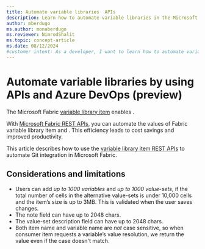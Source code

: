```yaml
---
title: Automate variable libraries  APIs
description: Learn how to automate variable libraries in the Microsoft Fabric Application lifecycle management (ALM) tool, by using APIs.
author: mberdugo
ms.author: monaberdugo
ms.reviewer: NimrodShalit
ms.topic: concept-article
ms.date: 08/12/2024
#customer intent: As a developer, I want to learn how to automate variable libraries in the Microsoft Fabric Application lifecycle management (ALM) tool, by using APIs, so that I can manage my content lifecycle.
---
```


# Automate variable libraries by using APIs and Azure DevOps (preview)

The Microsoft Fabric [variable library item](variable-library-overview.md) enables .

With [Microsoft Fabric REST APIs](/rest/api/fabric/articles/using-fabric-apis), you can automate the values of Fabric variable library item and   . This efficiency leads to cost savings and improved productivity.

This article describes how to use the [variable library item REST APIs](/rest/api/fabric/core/git) to automate Git integration in Microsoft Fabric.

## Considerations and limitations

* Users can add *up to 1000 variables* and *up to 1000 value-sets*, if the total number of cells in the alternative value-sets is under 10,000 cells and the item’s size is up to 3MB. This is validated when the user saves changes.
* The note field can have up to 2048 chars.
* The value-set description field can have up to 2048 chars.
* Both item name and variable name are *not* case sensitive, so when consumer item requests a variable’s value resolution, we return the value even if the case doesn't match.
